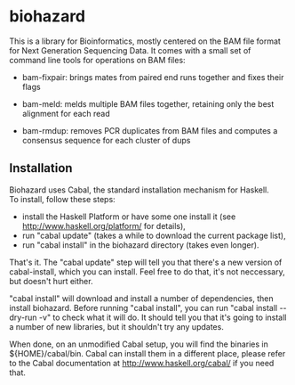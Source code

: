 biohazard
=========

This is a library for Bioinformatics, mostly centered on the BAM file
format for Next Generation Sequencing Data.  It comes with a small set
of command line tools for operations on BAM files:

* bam-fixpair: brings mates from paired end runs together and fixes
  their flags

* bam-meld: melds multiple BAM files together, retaining only the best
  alignment for each read
  
* bam-rmdup: removes PCR duplicates from BAM files and computes a
  consensus sequence for each cluster of dups

Installation
------------

Biohazard uses Cabal, the standard installation mechanism for Haskell.  
To install, follow these steps:

* install the Haskell Platform or have some one install it (see http://www.haskell.org/platform/ for details),
* run "cabal update" (takes a while to download the current package list),
* run "cabal install" in the biohazard directory (takes even longer).

That's it.  The "cabal update" step will tell you that there's a new version of
cabal-install, which you can install.  Feel free to do that, it's not
neccessary, but doesn't hurt either.  

"cabal install" will download and install a number of dependencies,
then install biohazard.  Before running "cabal install", you can run 
"cabal install --dry-run -v" to check what it will do.  It should tell 
you that it's going to install a number of new libraries, but it 
shouldn't try any updates.

When done, on an unmodified Cabal setup, you will find the binaries in 
${HOME}/cabal/bin.  Cabal can install them in a different place, please 
refer to the Cabal documentation at http://www.haskell.org/cabal/ if 
you need that.
